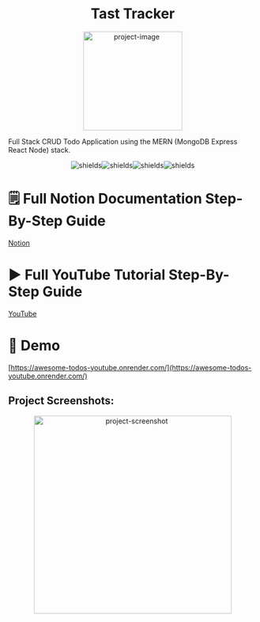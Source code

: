 <h1 align="center" id="title">Tast Tracker</h1>

<p align="center"><img src="https://i.imgur.com/KmYSmqA.png" alt="project-image" height="200"></p>

<p id="description">Full Stack CRUD Todo Application using the MERN (MongoDB Express React Node) stack.</p>

<p align="center"><img src="https://img.shields.io/badge/MongoDB-4EA94B?style=for-the-badge&amp;logo=mongodb&amp;logoColor=white" alt="shields"><img src="https://img.shields.io/badge/Express.js-404D59?style=for-the-badge" alt="shields"><img src="https://img.shields.io/badge/React-20232A?style=for-the-badge&amp;logo=react&amp;logoColor=61DAFB" alt="shields"><img src="https://img.shields.io/badge/Node.js-43853D?style=for-the-badge&amp;logo=node.js&amp;logoColor=white" alt="shields"></p>

<h1>🗒️ Full Notion Documentation Step-By-Step Guide</h1>

[Notion](https://cyber-halibut-5bd.notion.site/Awesome-Todos-MERN-2f0ac0aadf564c39a6acd4652d9da698?pvs=4)

<h1>▶️ Full YouTube Tutorial Step-By-Step Guide</h1>

[YouTube](https://cyber-halibut-5bd.notion.site/Awesome-Todos-MERN-2f0ac0aadf564c39a6acd4652d9da698?pvs=4)

<h1>🚀 Demo</h1>

[https://awesome-todos-youtube.onrender.com/](https://awesome-todos-youtube.onrender.com/)

<h2>Project Screenshots:</h2>

<p align="center">
<img src="https://file.notion.so/f/f/32d74ba0-f375-404a-be8e-8fa2dc58353a/f79d7677-0d50-4d4f-be8a-a89c71850261/Untitled.png?id=2e708ae5-de4a-4cdd-b3eb-0290e1ef8e79&amp;table=block&amp;spaceId=32d74ba0-f375-404a-be8e-8fa2dc58353a&amp;expirationTimestamp=1698199200000&amp;signature=KSyrvwsQxryhsGGQKJEoK1NDsP7NGZzu42q5TzBjUQI&amp;downloadName=Untitled.png" alt="project-screenshot" width="auto" height="400/">
</p>
